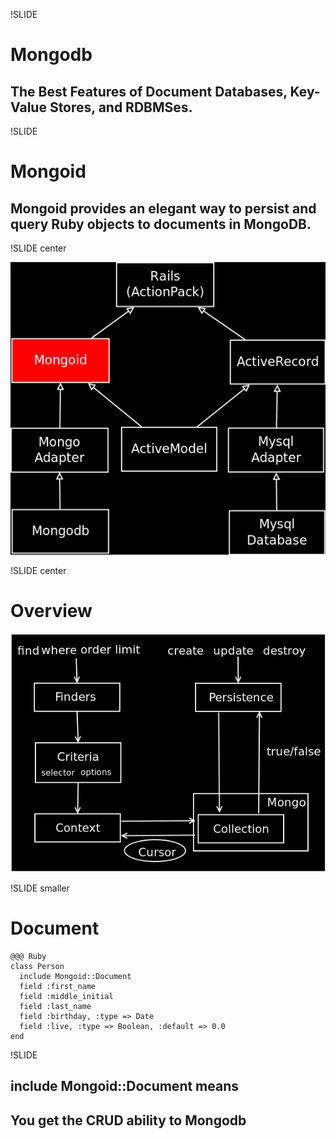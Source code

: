 !SLIDE

# Mongodb #

## The Best Features of Document Databases, Key-Value Stores, and RDBMSes. ##

!SLIDE

# Mongoid #

## Mongoid provides an elegant way to persist and query Ruby objects to documents in MongoDB. ##

!SLIDE center

![Compare with ActiveRecord](comparison.png)

!SLIDE center

# Overview #

![Overview](overview.png)

!SLIDE smaller

# Document #

    @@@ Ruby
    class Person
      include Mongoid::Document
      field :first_name
      field :middle_initial
      field :last_name
      field :birthday, :type => Date
      field :live, :type => Boolean, :default => 0.0
    end

!SLIDE

## include Mongoid::Document means ##

## You get the CRUD ability to Mongodb ##

